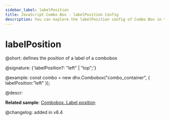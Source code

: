 ```yaml
---
sidebar_label: labelPosition
title: JavaScript Combo Box - labelPosition Config 
description: You can explore the labelPosition config of Combo Box in the documentation of the DHTMLX JavaScript UI library. Browse developer guides and API reference, try out code examples and live demos, and download a free 30-day evaluation version of DHTMLX Suite 7.
---
```


# labelPosition

@short: defines the position of a label of a combobox

@signature: {'labelPosition?: "left" | "top";'}

@example:
const combo = new dhx.Combobox("combo_container", {
    labelPosition:"left"
});

@descr:

**Related sample**: [Combobox. Label position](https://snippet.dhtmlx.com/2936fray)

@changelog: added in v6.4

[comment]: # (@related: combobox/how_to_start.md#initialize-combobox combobox/configuration.md#label)
